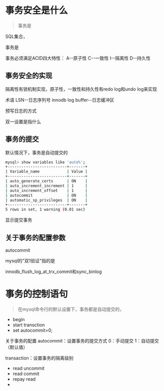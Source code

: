 
# 事务安全是什么

> 事务是


SQL集合，

事务是


事务必须满足ACID四大特性：
A--原子性
C--一致性
I--隔离性
D--持久性



## 事务安全的实现
隔离性有锁机制实现，原子性，一致性和持久性有redo log和undo log来实现


术语
LSN--日志序列号
innodb log buffer--日志缓冲区



预写日志的方式



双一设置是指什么



## 事务的提交
默认情况下，事务是自动提交的
```bash
mysql> show variables like 'auto%';
+--------------------------+-------+
| Variable_name            | Value |
+--------------------------+-------+
| auto_generate_certs      | ON    |
| auto_increment_increment | 1     |
| auto_increment_offset    | 1     |
| autocommit               | ON    |
| automatic_sp_privileges  | ON    |
+--------------------------+-------+
5 rows in set, 1 warning (0.01 sec)
```


显示提交事务



## 关于事务的配置参数

autocommit

mysql的"双1验证"指的是


innodb_flush_log_at_trx_commit和sync_binlog





# 事务的控制语句
> 在mysql命令行的默认设置下，事务都是自动提交的，

- begin 
- start transction
- set autocommit=0;


关于事务的配置
autocommit：设置事务的提交方式
0：手动提交
1：自动提交（默认值）

transaction：设置事务的隔离级别
- read uncommit
- read commit
- repay read
- 






